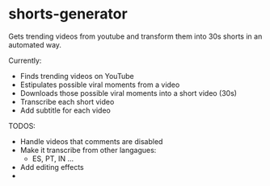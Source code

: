 # shorts-generator
Gets trending videos from youtube and transform them into 30s shorts in an automated way.

Currently:

- Finds trending videos on YouTube
- Estipulates possible viral moments from a video
- Downloads those possible viral moments into a short video (30s)
- Transcribe each short video
- Add subtitle for each video

TODOS: 
- Handle videos that comments are disabled
- Make it transcribe from other langagues:
   - ES, PT, IN ...
- Add editing effects
- 
